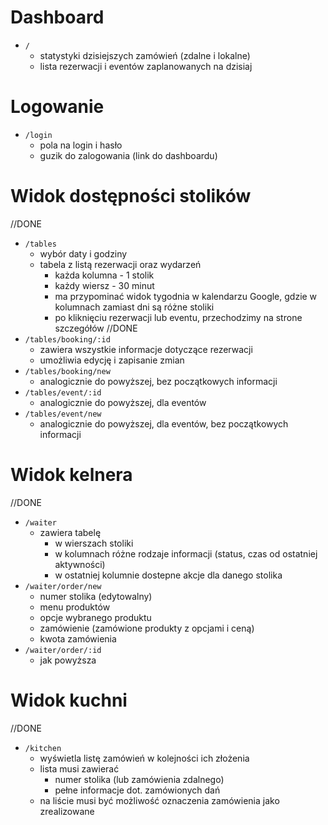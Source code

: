 # Dashboard

- `/`
  - statystyki dzisiejszych zamówień (zdalne i lokalne)
  - lista rezerwacji i eventów zaplanowanych na dzisiaj

# Logowanie

- `/login`
  - pola na login i hasło
  - guzik do zalogowania (link do dashboardu)

# Widok dostępności stolików

//DONE
- `/tables`
  - wybór daty i godziny
  - tabela z listą rezerwacji oraz wydarzeń
    - każda kolumna - 1 stolik
    - każdy wiersz - 30 minut
    - ma przypominać widok tygodnia w kalendarzu Google, gdzie w kolumnach zamiast dni są różne stoliki
    - po kliknięciu rezerwacji lub eventu, przechodzimy na strone szczegółów
//DONE
- `/tables/booking/:id`
  - zawiera wszystkie informacje dotyczące rezerwacji
  - umożliwia edycję i zapisanie zmian
- `/tables/booking/new`
  - analogicznie do powyższej, bez początkowych informacji
- `/tables/event/:id`
  - analogicznie do powyższej, dla eventów
- `/tables/event/new`
  - analogicznie do powyższej, dla eventów, bez początkowych informacji

# Widok kelnera

//DONE
- `/waiter`
  - zawiera tabelę
    - w wierszach stoliki
    - w kolumnach różne rodzaje informacji (status, czas od ostatniej aktywności)
    - w ostatniej kolumnie dostepne akcje dla danego stolika
- `/waiter/order/new`
  - numer stolika (edytowalny)
  - menu produktów
  - opcje wybranego produktu
  - zamówienie (zamówione produkty z opcjami i ceną)
  - kwota zamówienia
- `/waiter/order/:id`
  - jak powyższa

# Widok kuchni

//DONE
- `/kitchen`
  - wyświetla listę zamówień w kolejności ich złożenia
  - lista musi zawierać
    - numer stolika (lub zamówienia zdalnego)
    - pełne informacje dot. zamówionych dań
  - na liście musi być możliwość oznaczenia zamówienia jako zrealizowane
